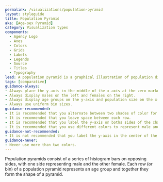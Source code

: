 ```yaml
---
permalink: /visualizations/population-pyramid
layout: styleguide
title: Population Pyramid
aka: [Age-sex Pyramid]
category: Visualization types
components:
  - Agency Logo
  - Axes
  - Colors
  - Grids
  - Labels
  - Legends
  - Source
  - Titles
  - Typography
lead: A population pyramid is a graphical illustration of population distribution across different age groups and genders.
tags: [comparative]
guidance-always:
- Always place the y-axis in the middle of the x-axis at the zero marker.
- Always display males on the left and females on the right.
- Always display age groups on the y-axis and population size on the x-axis.
- Always use uniform bin sizes.
guidance-recommended:
- It is recommended that you alternate between two shades of color for each row for improved legibility.
- It is recommended that you leave space between each row.
- It is recommended that you label the y-axis on boths sides of the chart.
- It is recommended that you use different colors to represent male and female.
guidance-not-recommended:
- It is not recommended that you label the y-axis in the center of the chart.
guidance-never:
- Never use more than two colors.
---
```


Population pyramids consist of a series of histogram bars on opposing sides, with one side representing male and the other female. Each row (or bin) of a population pyramid represents an age group and together they form the shape of a pyramid.
